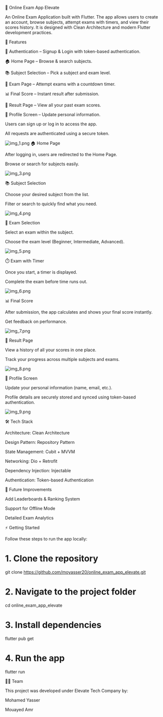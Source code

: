 📘 Online Exam App Elevate

An Online Exam Application built with Flutter. The app allows users to create an account, browse subjects, attempt exams with timers, and view their scores history. It is designed with Clean Architecture and modern Flutter development practices.

🚀 Features

🔑 Authentication – Signup & Login with token-based authentication.

🏠 Home Page – Browse & search subjects.

📚 Subject Selection – Pick a subject and exam level.

📝 Exam Page – Attempt exams with a countdown timer.

📊 Final Score – Instant result after submission.

📑 Result Page – View all your past exam scores.

👤 Profile Screen – Update personal information.


Users can sign up or log in to access the app.

All requests are authenticated using a secure token.

![img_1.png](img_1.png)
🏠 Home Page

After logging in, users are redirected to the Home Page.

Browse or search for subjects easily.

![img_3.png](img_3.png)

📚 Subject Selection

Choose your desired subject from the list.

Filter or search to quickly find what you need.

![img_4.png](img_4.png)

📝 Exam Selection

Select an exam within the subject.

Choose the exam level (Beginner, Intermediate, Advanced).

![img_5.png](img_5.png)

⏱️ Exam with Timer

Once you start, a timer is displayed.

Complete the exam before time runs out.

![img_6.png](img_6.png)

📊 Final Score

After submission, the app calculates and shows your final score instantly.

Get feedback on performance.

![img_7.png](img_7.png)

📑 Result Page

View a history of all your scores in one place.

Track your progress across multiple subjects and exams.

![img_8.png](img_8.png)

👤 Profile Screen


Update your personal information (name, email, etc.).

Profile details are securely stored and synced using token-based authentication.

![img_9.png](img_9.png)

🛠️ Tech Stack

Architecture: Clean Architecture

Design Pattern: Repository Pattern

State Management: Cubit + MVVM

Networking: Dio + Retrofit

Dependency Injection: Injectable

Authentication: Token-based Authentication

📌 Future Improvements

Add Leaderboards & Ranking System

Support for Offline Mode

Detailed Exam Analytics

⚡ Getting Started

Follow these steps to run the app locally:

# 1. Clone the repository
git clone https://github.com/moyasser20/online_exam_app_elevate.git

# 2. Navigate to the project folder
cd online_exam_app_elevate

# 3. Install dependencies
flutter pub get

# 4. Run the app
flutter run


👨‍💻 Team

This project was developed under Elevate Tech Company by:

Mohamed Yasser

Mouayed Amr

